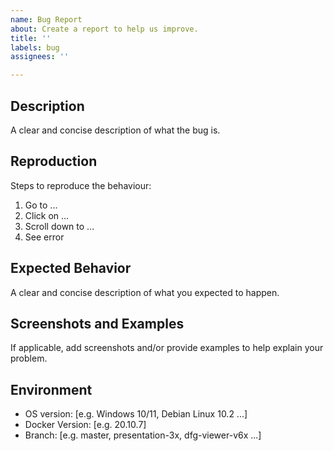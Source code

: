 ```yaml
---
name: Bug Report
about: Create a report to help us improve.
title: ''
labels: bug
assignees: ''

---
```


## Description

A clear and concise description of what the bug is.

## Reproduction

Steps to reproduce the behaviour:

1. Go to ...
2. Click on ...
3. Scroll down to ...
4. See error

## Expected Behavior

A clear and concise description of what you expected to happen.

## Screenshots and Examples

If applicable, add screenshots and/or provide examples to help explain your problem.

## Environment

 - OS version: [e.g. Windows 10/11, Debian Linux 10.2 ...]
 - Docker Version: [e.g. 20.10.7]
 - Branch: [e.g. master, presentation-3x, dfg-viewer-v6x ...]

